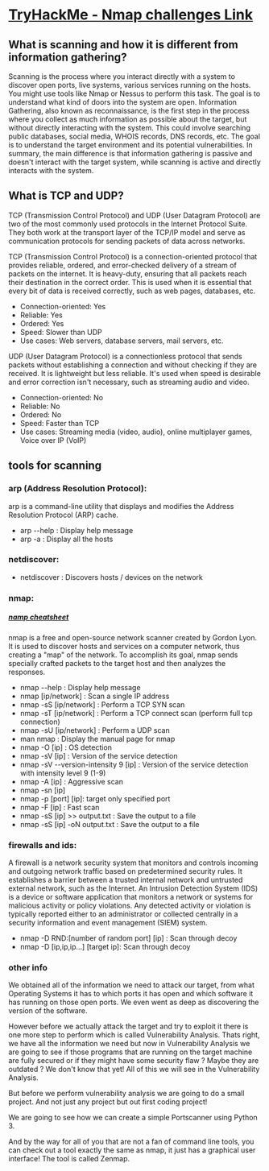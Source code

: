 # [TryHackMe - Nmap challenges Link](https://tryhackme.com/module/nmap)

## What is scanning and how it is different from information gathering?

Scanning is the process where you interact directly with a system to discover open ports, live systems,
various services running on the hosts. You might use tools like Nmap or Nessus to perform this task. The
goal is to understand what kind of doors into the system are open.
Information Gathering, also known as reconnaissance, is the first step in the process where you collect as
much information as possible about the target, but without directly interacting with the system. This could
involve searching public databases, social media, WHOIS records, DNS records, etc. The goal is to
understand the target environment and its potential vulnerabilities.
In summary, the main difference is that information gathering is passive and doesn't interact with the
target system, while scanning is active and directly interacts with the system.

## What is TCP and UDP?

TCP (Transmission Control Protocol) and UDP (User Datagram Protocol) are two of the most commonly used
protocols in the Internet Protocol Suite. They both work at the transport layer of the TCP/IP model and
serve as communication protocols for sending packets of data across networks.

TCP (Transmission Control Protocol) is a connection-oriented protocol that provides reliable, ordered,
and error-checked delivery of a stream of packets on the internet. It is heavy-duty, ensuring that all
packets reach their destination in the correct order. This is used when it is essential that every bit
of data is received correctly, such as web pages, databases, etc.

- Connection-oriented: Yes
- Reliable: Yes
- Ordered: Yes
- Speed: Slower than UDP
- Use cases: Web servers, database servers, mail servers, etc.

UDP (User Datagram Protocol) is a connectionless protocol that sends packets without establishing a
connection and without checking if they are received. It is lightweight but less reliable. It's used
when speed is desirable and error correction isn't necessary, such as streaming audio and video.

- Connection-oriented: No
- Reliable: No
- Ordered: No
- Speed: Faster than TCP
- Use cases: Streaming media (video, audio), online multiplayer games, Voice over IP (VoIP)

## tools for scanning

### arp (Address Resolution Protocol):

arp is a command-line utility that displays and modifies the Address Resolution Protocol (ARP) cache.

- arp --help : Display help message
- arp -a : Display all the hosts

### netdiscover:

- netdiscover : Discovers hosts / devices on the network

### nmap:

##### [namp cheatsheet](https://zerotomastery.io/cheatsheets/nmap-cheat-sheet/?utm_source=udemy&utm_medium=coursecontent)

nmap is a free and open-source network scanner created by Gordon Lyon. It is used to discover hosts and
services on a computer network, thus creating a "map" of the network. To accomplish its goal, nmap sends
specially crafted packets to the target host and then analyzes the responses.

- nmap --help : Display help message
- nmap [ip/network] : Scan a single IP address
- nmap -sS [ip/network] : Perform a TCP SYN scan
- nmap -sT [ip/network] : Perform a TCP connect scan (perform full tcp connection)
- nmap -sU [ip/network] : Perform a UDP scan
- man nmap : Display the manual page for nmap
- nmap -O [ip] : OS detection
- nmap -sV [ip] : Version of the service detection
- nmap -sV --version-intensity 9 [ip] : Version of the service detection with intensity level 9 (1-9)
- nmap -A [ip] : Aggressive scan
- nmap -sn [ip]
- nmap -p [port] [ip]: target only specified port
- nmap -F [ip] : Fast scan
- nmap -sS [ip] >> output.txt : Save the output to a file
- nmap -sS [ip] -oN output.txt : Save the output to a file

### firewalls and ids:

A firewall is a network security system that monitors and controls incoming and outgoing network traffic
based on predetermined security rules. It establishes a barrier between a trusted internal network and
untrusted external network, such as the Internet. An Intrusion Detection System (IDS) is a device or
software application that monitors a network or systems for malicious activity or policy violations.
Any detected activity or violation is typically reported either to an administrator or collected centrally
in a security information and event management (SIEM) system.

- nmap -D RND:[number of random port] [ip] : Scan through decoy
- nmap -D [ip,ip,ip...] [target ip]: Scan through decoy

### other info

We obtained all of the information we need to attack our target, from what Operating Systems it has to
which ports it has open and which software it has running on those open ports. We even went as deep as
discovering the version of the software.

However before we actually attack the target and try to exploit it there is one more step to perform
which is called Vulnerability Analysis. Thats right, we have all the information we need but now in
Vulnerability Analysis we are going to see if those programs that are running on the target machine are
fully secured or if they might have some security flaw ? Maybe they are outdated ? We don't know that
yet! All of this we will see in the Vulnerability Analysis.

But before we perform vulnerability analysis we are going to do a small project. And not just any
project but out first coding project!

We are going to see how we can create a simple Portscanner using Python 3.

And by the way for all of you that are not a fan of command line tools, you can check out a tool
exactly the same as nmap, it just has a graphical user interface! The tool is called Zenmap.
